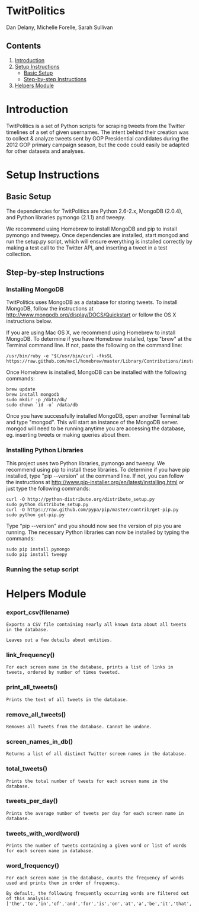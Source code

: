# TwitPolitics
Dan Delany, Michelle Forelle, Sarah Sullivan
## Contents
1. [Introduction](#introduction)
2. [Setup Instructions](#setup-instructions)
    * [Basic Setup](#basic-setup)
    * [Step-by-step Instructions](#step-by-step-instructions)
3. [Helpers Module](#helpers-module)

# Introduction
TwitPolitics is a set of Python scripts for scraping tweets from the Twitter timelines of a set of given usernames. The intent behind their creation was to collect & analyze tweets sent by GOP Presidential candidates during the 2012 GOP primary campaign season, but the code could easily be adapted for other datasets and analyses.

# Setup Instructions
## Basic Setup
The dependencies for TwitPolitics are Python 2.6-2.x, MongoDB (2.0.4), and Python libraries pymongo (2.1.1) and tweepy.

We recommend using Homebrew to install MongoDB and pip to install pymongo and tweepy. Once dependencies are installed, start mongod and run the setup.py script, which will ensure everything is installed correctly by making a test call to the Twitter API, and inserting a tweet in a test collection.

## Step-by-step Instructions
### Installing MongoDB
TwitPolitics uses MongoDB as a database for storing tweets. To install MongoDB, follow the instructions at http://www.mongodb.org/display/DOCS/Quickstart or follow the OS X instructions below.

If you are using Mac OS X, we recommend using Homebrew to install MongoDB. To determine if you have Homebrew installed, type "brew" at the Terminal command line. If not, paste the following on the command line:

    /usr/bin/ruby -e "$(/usr/bin/curl -fksSL https://raw.github.com/mxcl/homebrew/master/Library/Contributions/install_homebrew.rb)"

Once Homebrew is installed, MongoDB can be installed with the following commands:

    brew update
    brew install mongodb
    sudo mkdir -p /data/db/
    sudo chown `id -u` /data/db

Once you have successfully installed MongoDB, open another Terminal tab and type "mongod". This will start an instance of the MongoDB server. mongod will need to be running anytime you are accessing the database, eg. inserting tweets or making queries about them.

### Installing Python Libraries
This project uses two Python libraries, pymongo and tweepy. We recommend using pip to install these libraries. To determine if you have pip installed, type "pip --version" at the command line. If not, you can follow the instructions at http://www.pip-installer.org/en/latest/installing.html or just type the following commands:

    curl -O http://python-distribute.org/distribute_setup.py
    sudo python distribute_setup.py
    curl -O https://raw.github.com/pypa/pip/master/contrib/get-pip.py
    sudo python get-pip.py

Type "pip --version" and you should now see the version of pip you are running. The necessary Python libraries can now be installed by typing the commands:

    sudo pip install pymongo
    sudo pip install tweepy

### Running the setup script


# Helpers Module
### export_csv(filename)
    Exports a CSV file containing nearly all known data about all tweets in the database.

    Leaves out a few details about entities.

### link_frequency()
    For each screen name in the database, prints a list of links in tweets, ordered by number of times tweeted.

### print_all_tweets()
    Prints the text of all tweets in the database.

### remove_all_tweets()
    Removes all tweets from the database. Cannot be undone.

### screen_names_in_db()
    Returns a list of all distinct Twitter screen names in the database.

### total_tweets()
    Prints the total number of tweets for each screen name in the database.

### tweets_per_day()
    Prints the average number of tweets per day for each screen name in database.

### tweets_with_word(word)
    Prints the number of tweets containing a given word or list of words for each screen name in database.

### word_frequency()
    For each screen name in the database, counts the frequency of words used and prints them in order of frequency.

    By default, the following frequently occurring words are filtered out of this analysis:
    ['the','to','in','of','and','for','is','on','at','a','be','it','that','this','with','are','if','its','by']